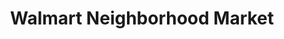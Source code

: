 ---
title: "Walmart Neighborhood Market"
url: /chattanooga/walmart-neighborhood-market-east-brainerd-road/
shop: Supermarkt
---